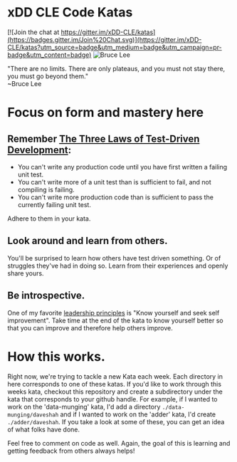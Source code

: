 # xDD CLE Code Katas

[![Join the chat at https://gitter.im/xDD-CLE/katas](https://badges.gitter.im/Join%20Chat.svg)](https://gitter.im/xDD-CLE/katas?utm_source=badge&utm_medium=badge&utm_campaign=pr-badge&utm_content=badge)
![Bruce Lee](http://www.gifbin.com/bin/072010/1279705075_bruce-lee-nunchucks.gif)

"There are no limits. There are only plateaus, and you must not stay there, you must go beyond them."   
~Bruce Lee

# Focus on form and mastery here
## Remember [The Three Laws of Test-Driven Development](http://programmer.97things.oreilly.com/wiki/index.php/The_Three_Laws_of_Test-Driven_Development):
* You can't write any production code until you have first written a failing unit test.
* You can't write more of a unit test than is sufficient to fail, and not compiling is failing.
* You can't write more production code than is sufficient to pass the currently failing unit test.

Adhere to them in your kata.  

## Look around and learn from others.  
You'll be surprised to learn how others have test driven something. Or of struggles they've had in doing so. Learn from their experiences and openly share yours.  

## Be introspective.  
One of my favorite [leadership principles](http://www.fastcompany.com/3032699/hit-the-ground-running/5-lessons-in-self-improvement-we-can-learn-from-the-marines) is "Know yourself and seek self improvement". Take time at the end of the kata to know yourself better so that you can improve and therefore help others improve.

# How this works.
Right now, we're trying to tackle a new Kata each week. Each directory in here corresponds to one of these katas. If you'd like to work through this weeks kata, checkout this repository and create a subdirectory under the kata that corresponds to your github handle. For example, if I wanted to work on the 'data-munging' kata, I'd add a directory ```./data-munging/daveshah``` and if I wanted to work on the 'adder' kata, I'd create ```./adder/daveshah```.  If you take a look at some of these, you can get an idea of what folks have done. 

Feel free to comment on code as well. Again, the goal of this is learning and getting feedback from others always helps!  

